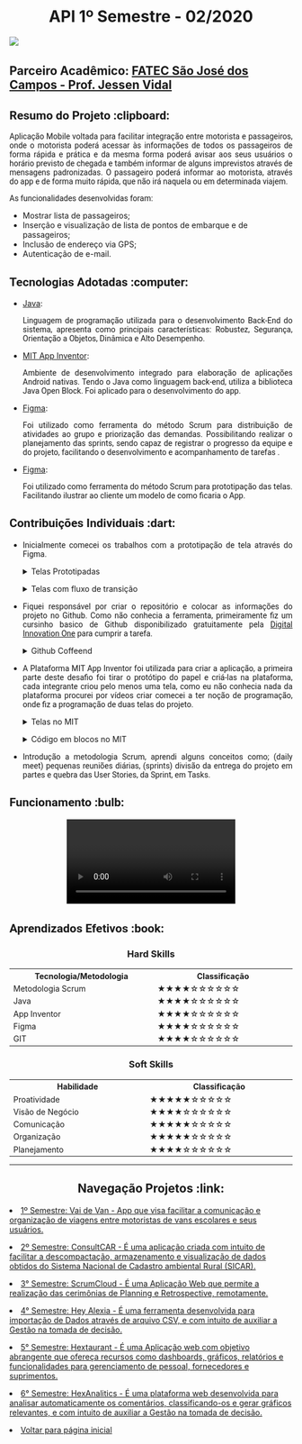 <html>
<body>
 <h1 align="center"> API 1º Semestre - 02/2020</h1>
<a href="https://github.com/Valdineynascimento/projeto_integrador_coffeend"><img src="https://img.shields.io/badge/GitHub-Repositório Projeto-181717?style=for-the-badge&logo=github"></a>
 
 <h2> Parceiro Acadêmico: <a href="https://fatecsjc-prd.azurewebsites.net/">FATEC São José dos Campos - Prof. Jessen Vidal</a></h2>
  
  <h2 style="font-family:roboto;"> Resumo do Projeto :clipboard:</h2>
  
  <p align="justify" style="font-family:roboto;"> Aplicação Mobile voltada para facilitar  integração entre motorista e passageiros, onde o motorista poderá acessar às informações de todos os passageiros de forma rápida e prática e da mesma forma poderá avisar aos seus usuários o horário previsto de chegada e também informar de alguns imprevistos através de mensagens padronizadas. O passageiro poderá informar ao motorista, através do app e de forma muito rápida, que não irá naquela ou em determinada viajem. 
  <p align="justify" style="font-family:roboto;"> As funcionalidades desenvolvidas foram: 
  <ul>
    <li>Mostrar lista de passageiros;</li>
    <li>Inserção e visualização de lista de pontos de embarque e de passageiros;</li>
    <li>Inclusão de endereço via GPS;</li>
    <li>Autenticação de e-mail.</li>   
  </ul>
 </p>
  
  <h2 style="font-family:roboto;"> Tecnologias Adotadas :computer:</h2>
   
  <ul>
  <li><a href="https://www.java.com/pt_BR/">Java</a>:
    <p align="justify" style="font-family:roboto;"> Linguagem de programação utilizada para o desenvolvimento Back-End do sistema, apresenta como principais características: Robustez, Segurança, Orientação a Objetos, Dinâmica e Alto Desempenho.</p></li>
  </li>

  <li><a href="https://appinventor.mit.edu/">MIT App Inventor</a>:
    <p align="justify" style="font-family:roboto;"> Ambiente de desenvolvimento integrado para elaboração de aplicações Android nativas. Tendo o Java como linguagem back-end, utiliza a biblioteca Java Open Block. Foi aplicado para o desenvolvimento do app.</p></li>
  </li>

   <li><a href="https://trello.com">Figma</a>:
    <p align="justify" style="font-family:roboto;"> Foi utilizado como ferramenta do método Scrum para distribuição de atividades ao grupo e priorização das demandas. Possibilitando realizar o planejamento das sprints, sendo capaz de registrar o progresso da equipe e do projeto, facilitando o desenvolvimento e acompanhamento de tarefas . </p></li>
  </li>

  <li><a href="https://www.figma.com/">Figma</a>:
    <p align="justify" style="font-family:roboto;"> Foi utilizado como ferramenta do método Scrum para prototipação das telas. Facilitando ilustrar ao cliente um modelo de como ficaria o App. </p></li>
  </li>

  </ul>
  
  <h2 style="font-family:roboto;"> Contribuições Individuais :dart:</h2>
  <ul>
  <li><p align="justify" style="font-family:roboto;"> Inicialmente comecei os trabalhos com a prototipação de tela através do Figma.</ul></li></p>
  <ul>
    <details>
    <summary>Telas Prototipadas</summary>
    <br>
    <img style= "borde-radius: 50%;" src="https://github.com/Valdineynascimento/Portfolio/blob/main/images/telasFigmaGeral.jpg" width="800px; " alt=""/>
    </details></ul>
   <ul>
    <details>
    <summary>Telas com fluxo de transição</summary>
    <br>
    <img style= "borde-radius: 50%;" src="https://github.com/Valdineynascimento/Portfolio/blob/main/images/telasFigmaGeralEFluxo.jpg" width="800px; " alt=""/>
    </details></ul>
    
  <ul>
  <li><p align="justify" style="font-family:roboto;"> Fiquei responsável por criar o repositório e colocar as informações do projeto no Github. Como não conhecia a ferramenta, primeiramente fiz um cursinho basico de Github disponibilizado gratuitamente pela <a href="https://www.dio.me/">Digital Innovation One</a> para cumprir a tarefa.</ul></li></p>
  <ul>
    <details>
    <summary>Github Coffeend</summary>
    <br>
    <img style= "borde-radius: 50%;" src="https://github.com/Valdineynascimento/Portfolio/blob/main/images/githubCoffeend.JPG" width="800px; " alt=""/>
    </details></ul>
  <ul>
  <li><p align="justify" style="font-family:roboto;"> A Plataforma MIT App Inventor foi utilizada para criar a aplicação, a primeira parte deste desafio foi tirar o  protótipo do papel e criá-las na plataforma, cada integrante criou pelo menos uma tela, como eu não conhecia nada da plataforma procurei por vídeos  criar comecei a ter noção de programação, onde fiz a programação de duas telas do projeto.</ul></li></p>
  <ul>
    <details>
    <summary>Telas no MIT</summary>
    <br>
    <img style= "borde-radius: 50%;" src="https://github.com/Valdineynascimento/Portfolio/blob/main/images/telasNoMIT.JPG" width="800px; " alt=""/>
    </details></ul>
    <ul>
    <details>
    <summary>Código em blocos no MIT</summary>
    <br>
    <img style= "borde-radius: 50%;" src="https://github.com/Valdineynascimento/Portfolio/blob/main/images/progama%C3%A7%C3%A3oEmBlocos.jpg" width="800px; " alt=""/>
    </details></ul>
  <ul>
  <li><p align="justify" style="font-family:roboto;"> Introdução a metodologia Scrum, aprendi alguns conceitos como; (daily meet) pequenas reuniões diárias, (sprints) divisão da entrega do projeto em partes e quebra das User Stories, da Sprint, em Tasks.</ul></li></p>
  
  <h2 style="font-family:roboto;"> Funcionamento :bulb:</h2>

   <div align="center">
     <video src="https://www.youtube.com/watch?v=pv4N1FjU36A" controls="controls" style="max-rate: 730px;">
     </video>    
   </div>
  
  <h2 style="font-family:roboto;"> Aprendizados Efetivos :book:</h2>   
  <h3 align="center"> Hard Skills </h3>
  <table align="center">
    <tr>
      <th width="300px">Tecnologia/Metodologia</th>
      <th width="300px">Classificação</th>
    </tr>
    <tr>
      <td>Metodologia Scrum</td>
      <td>★★★★☆☆☆☆☆☆</td>
    </tr>
    <tr>
      <td>Java</td>
      <td>★★★★☆☆☆☆☆☆</td>
    </tr>
    <tr>
      <td>App Inventor</td>
      <td>★★★★☆☆☆☆☆☆</td>
    </tr>
    <tr>
      <td>Figma</td>
      <td>★★★★☆☆☆☆☆☆</td>
    </tr>
    <tr>
      <td>GIT</td>
      <td>★★★★☆☆☆☆☆☆</td>
    </tr>
  </table>
  
  <h3 align="center">Soft Skills</h3>
  <table align="center">
    <tr>
      <th width="300px">Habilidade</th>
      <th width="300px">Classificação</th>
    </tr>
    <tr>
      <td>Proatividade</td>
      <td>★★★★★☆☆☆☆☆</td>
    </tr>
    <tr>
      <td>Visão de Negócio</td>
      <td>★★★★☆☆☆☆☆☆</td>
    </tr>
    <tr>
      <td>Comunicação</td>
      <td>★★★★★☆☆☆☆☆</td>
    </tr>
    <tr>
      <td>Organização</td>
      <td>★★★★★☆☆☆☆☆</td>
    </tr>
    <tr>
      <td>Planejamento</td>
      <td>★★★★☆☆☆☆☆☆</td>
    </tr>
  </table>
  
---

 <h2 align="center"> Navegação Projetos :link:</h2>
 
   <p align="justify" style="font-family:roboto;"><li><a href="https://github.com/Valdineynascimento/Portfolio/blob/main/API_1.md"> 1º Semestre: Vai de Van - App que visa facilitar a comunicação e organização de viagens entre motoristas de vans escolares e seus usuários.</a></li></p>
   <p align="justify" style="font-family:roboto;"><li><a href="https://github.com/Valdineynascimento/Portfolio/blob/main/API_2.md"> 2º Semestre: ConsultCAR - É uma aplicação criada com intuito de facilitar a descompactação, armazenamento e visualização de dados obtidos do Sistema Nacional de Cadastro ambiental Rural (SICAR).</a></li></p>
   <p align="justify" style="font-family:roboto;"><li><a href="https://github.com/Valdineynascimento/Portfolio/blob/main/API_3.md"> 3° Semestre: ScrumCloud - É uma Aplicação Web que permite a realização das cerimônias de Planning e Retrospective,  remotamente.</a></li></p>
   <p align="justify" style="font-family:roboto;"><li><a href="https://github.com/Valdineynascimento/Portfolio/blob/main/API_4.md"> 4° Semestre: Hey Alexia - É uma ferramenta desenvolvida para importação de Dados através de arquivo CSV, e com intuito de auxiliar a Gestão na tomada de decisão.</a></li></p>
   <p align="justify" style="font-family:roboto;"><li><a href="https://github.com/Valdineynascimento/Portfolio/blob/main/API_5.md"> 5° Semestre: Hextaurant - É uma Aplicação web com objetivo abrangente que ofereça recursos como dashboards, gráficos, relatórios e funcionalidades para gerenciamento de pessoal, fornecedores e suprimentos.</a></li></p>
   <p align="justify" style="font-family:roboto;"><li><a href="https://github.com/Valdineynascimento/Portfolio/blob/main/API_6.md"> 6° Semestre: HexAnalitics - É uma plataforma web desenvolvida para analisar automaticamente os comentários, classificando-os e gerar gráficos relevantes, e com intuito de auxiliar a Gestão na tomada de decisão.</a></li></p>
   <p align="justify" style="font-family:roboto;"><li><a href="https://github.com/Valdineynascimento/Portfolio/blob/main/README.md"> Voltar para página inicial</a></li></p>
  
</body>
</html>
